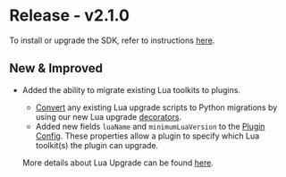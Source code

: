 # Release - v2.1.0

To install or upgrade the SDK, refer to instructions [here](/Getting_Started.md#installation).

## New & Improved

* Added the ability to migrate existing Lua toolkits to plugins.
    * [Convert](/Versioning_And_Upgrade/Lua_Toolkit_To_SDK_Plugin_Migration/Converting_Migration_Scripts.md) any existing Lua upgrade scripts to Python migrations by using our new Lua upgrade [decorators](/Versioning_And_Upgrade/Lua_Toolkit_To_SDK_Plugin_Migration/Decorators.md).
    * Added new fields `luaName` and `minimumLuaVersion` to the [Plugin Config](/Versioning_And_Upgrade/Lua_Toolkit_To_SDK_Plugin_Migration/Plugin_Config.md). These properties allow a plugin to specify which Lua toolkit(s) the plugin can upgrade.

    More details about Lua Upgrade can be found [here](/Versioning_And_Upgrade/Lua_Toolkit_To_SDK_Plugin_Migration/Overview.md).